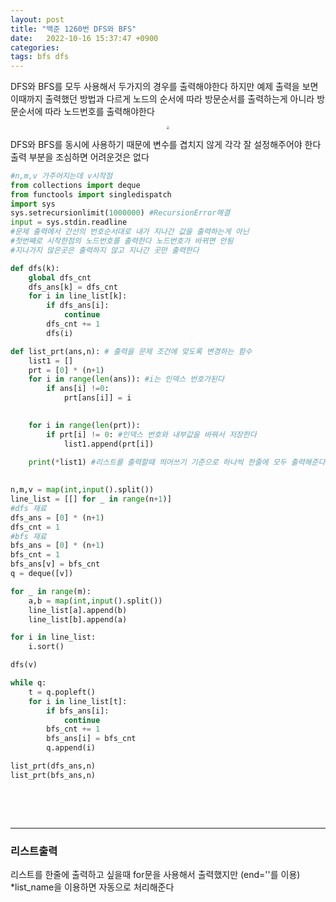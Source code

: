 ```yaml
---
layout: post
title: "백준 1260번 DFS와 BFS"
date:   2022-10-16 15:37:47 +0900
categories:
tags: bfs dfs
---
```


DFS와 BFS를 모두 사용해서 두가지의 경우를 출력해야한다 하지만 예제 출력을 보면 이때까지 출력했던 방법과 다르게 노드의 순서에 따라 방문순서를 출력하는게 아니라 방문순서에 따라 노드번호를 출력해야한다

<center>
<img src="https://user-images.githubusercontent.com/80758613/196031544-ee847bef-23e7-447c-8443-69587919db2d.jpeg" style="zoom:30%;">
</center>

DFS와 BFS를 동시에 사용하기 때문에 변수를 겹치지 않게 각각 잘 설정해주어야 한다 출력 부분을 조심하면 어려운것은 없다

``` python
#n,m,v 가주어지는데 v시작점
from collections import deque
from functools import singledispatch
import sys
sys.setrecursionlimit(1000000) #RecursionError해결
input = sys.stdin.readline
#문제 출력에서 간선의 번호순서대로 내가 지나간 값을 출력하는게 아닌
#첫번째로 시작한점의 노드번호를 출력한다 노드번호가 바뀌면 안됨
#지나가지 않은곳은 출력하지 않고 지나간 곳만 출력한다

def dfs(k):
    global dfs_cnt
    dfs_ans[k] = dfs_cnt
    for i in line_list[k]:
        if dfs_ans[i]:
            continue
        dfs_cnt += 1
        dfs(i)

def list_prt(ans,n): # 출력을 문제 조건에 맞도록 변경하는 함수
    list1 = []
    prt = [0] * (n+1)
    for i in range(len(ans)): #i는 인덱스 번호가된다
        if ans[i] !=0:
            prt[ans[i]] = i
    

    for i in range(len(prt)):
        if prt[i] != 0: #인덱스 번호와 내부값을 바꿔서 저장한다
            list1.append(prt[i])
        
    print(*list1) #리스트를 출력할때 띄어쓰기 기준으로 하나씩 한줄에 모두 출력해준다
    

n,m,v = map(int,input().split())
line_list = [[] for _ in range(n+1)]
#dfs 재료
dfs_ans = [0] * (n+1)
dfs_cnt = 1
#bfs 재료
bfs_ans = [0] * (n+1)
bfs_cnt = 1
bfs_ans[v] = bfs_cnt
q = deque([v])

for _ in range(m):
    a,b = map(int,input().split())
    line_list[a].append(b)
    line_list[b].append(a)

for i in line_list:
    i.sort()

dfs(v)

while q:
    t = q.popleft()
    for i in line_list[t]:
        if bfs_ans[i]:
            continue
        bfs_cnt += 1
        bfs_ans[i] = bfs_cnt
        q.append(i)

list_prt(dfs_ans,n)
list_prt(bfs_ans,n)

```

&nbsp;

&nbsp;

----

### 리스트출력

리스트를 한줄에 출력하고 싶을때 for문을 사용해서 출력했지만 (end=''를 이용) *list_name을 이용하면 자동으로 처리해준다